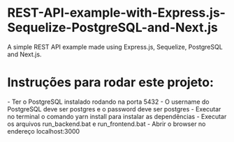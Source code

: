 # REST-API-example-with-Express.js-Sequelize-PostgreSQL-and-Next.js
A simple REST API example made using Express.js, Sequelize, PostgreSQL and Next.js.

<h1> Instruções para rodar este projeto: </h1>
- Ter o PostgreSQL instalado rodando na porta 5432
- O username do PostgreSQL deve ser postgres e o password deve ser postgres
- Executar no terminal o comando yarn install para instalar as dependências
- Executar os arquivos run_backend.bat e run_frontend.bat
- Abrir o browser no endereço localhost:3000
